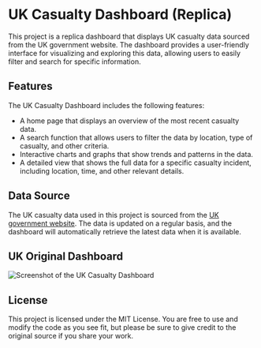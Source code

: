 # UK Casualty Dashboard (Replica)

This project is a replica dashboard that displays UK casualty data sourced from the UK government website. The dashboard provides a user-friendly interface for visualizing and exploring this data, allowing users to easily filter and search for specific information.

## Features
The UK Casualty Dashboard includes the following features:

- A home page that displays an overview of the most recent casualty data.
- A search function that allows users to filter the data by location, type of casualty, and other criteria.
- Interactive charts and graphs that show trends and patterns in the data.
- A detailed view that shows the full data for a specific casualty incident, including location, time, and other relevant details.

## Data Source
The UK casualty data used in this project is sourced from the [UK government website](https://maps.dft.gov.uk/road-casualties/index.html). The data is updated on a regular basis, and the dashboard will automatically retrieve the latest data when it is available.

## UK Original Dashboard
![Screenshot of the UK Casualty Dashboard](uk1.png)

## License
This project is licensed under the MIT License. You are free to use and modify the code as you see fit, but please be sure to give credit to the original source if you share your work.
